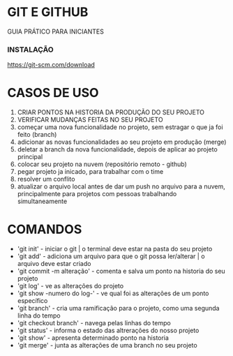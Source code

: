 # GIT E GITHUB

GUIA PRÁTICO PARA INICIANTES

### INSTALAÇÃO

https://git-scm.com/download

# CASOS DE USO

1) CRIAR PONTOS NA HISTORIA DA PRODUÇÃO DO SEU PROJETO
2) VERIFICAR MUDANÇAS FEITAS NO SEU PROJETO
3) começar uma nova funcionalidade no projeto, sem estragar o que ja foi feito (branch)
4) adicionar as novas funcionalidades ao seu projeto em produção (merge)
5) deletar a branch da nova funcionalidade, depois de aplicar ao projeto principal
6) colocar seu projeto na nuvem (repositório remoto - github)
7) pegar projeto ja inicado, para trabalhar com o time
8) resolver um conflito
9) atualizar o arquivo local antes de dar um push no arquivo para a nuvem, principalmente para projetos com pessoas trabalhando simultaneamente


# COMANDOS

* 'git init'                    - iniciar o git | o terminal deve estar na pasta do seu projeto
* 'git add'                     - adiciona um arquivo para que o git possa ler/alterar | o arquivo deve estar criado
* 'git commit -m alteração'  - comenta e salva um ponto na historia do seu projeto
* 'git log'                     - ve as alterações do projeto
* 'git show -numero do log-'    - ve qual foi as alterações de um ponto específico
* 'git branch'                  - cria uma ramificação para o projeto, como uma segunda linha do tempo
* 'git checkout branch'       - navega pelas linhas do tempo
* 'git status'                  - informa o estado das altrerações do nosso projeto
* 'git show'                    - apresenta determinado ponto na historia
* 'git merge'                   - junta as alterações de uma branch no seu projeto







